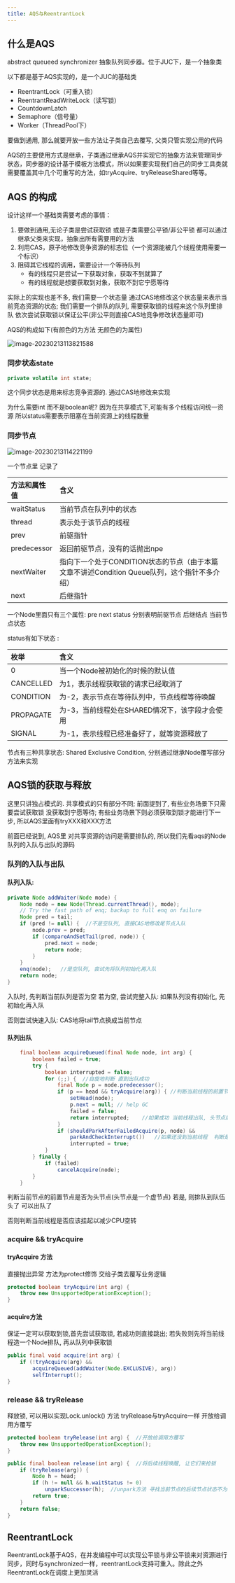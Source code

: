 ```yaml
---
title: AQS与ReentrantLock
---
```




## 什么是AQS

abstract queueed synchronizer 抽象队列同步器。位于JUC下，是一个抽象类

以下都是基于AQS实现的，是一个JUC的基础类

- ReentrantLock（可重入锁）
- ReentrantReadWriteLock（读写锁）
- CountdownLatch
- Semaphore（信号量）
- Worker（ThreadPool下）

要做到通用, 那么就要开放一些方法让子类自己去覆写, 父类只管实现公用的代码

AQS的主要使⽤⽅式是继承，⼦类通过继承AQS并实现它的抽象⽅法来管理同步状态，同步器的设计基于模板⽅法模式，所以如果要实现我们⾃⼰的同步⼯具类就需要覆盖其中⼏个可重写的⽅法，如tryAcquire、tryReleaseShared等等。  



## AQS 的构成

设计这样一个基础类需要考虑的事情：

1. 要做到通用,无论子类是尝试获取锁 或是子类需要公平锁/非公平锁 都可以通过继承父类来实现，抽象出所有需要用的方法
2. 利用CAS，原子地修改竞争资源的标志位（一个资源能被几个线程使用需要一个标识）
3. 阻碍其它线程的调用，需要设计一个等待队列
    - 有的线程只是尝试一下获取对象，获取不到就算了
    - 有的线程就是想要获取到对象，获取不到它宁愿等待

实际上的实现也差不多, 我们需要一个状态量 通过CAS地修改这个状态量来表示当前竞态资源的状态;   我们需要一个排队的队列, 需要获取锁的线程来这个队列里排队 依次尝试获取锁以保证公平(非公平则直接CAS地竞争修改状态量即可)

AQS的构成如下(有颜色的为方法 无颜色的为属性)

![image-20230213113821588](assets/image-20230213113821588.png)





### 同步状态state

```java
private volatile int state;
```

这个同步状态是用来标志竞争资源的. 通过CAS地修改来实现

为什么需要int 而不是boolean呢?   因为在共享模式下,可能有多个线程访问统一资源 所以status需要表示阻塞在当前资源上的线程数量

### 同步节点

![image-20230213114221199](assets/image-20230213114221199.png)

一个节点里 记录了

| 方法和属性值 | 含义                                                         |
| :----------- | :----------------------------------------------------------- |
| waitStatus   | 当前节点在队列中的状态                                       |
| thread       | 表示处于该节点的线程                                         |
| prev         | 前驱指针                                                     |
| predecessor  | 返回前驱节点，没有的话抛出npe                                |
| nextWaiter   | 指向下一个处于CONDITION状态的节点（由于本篇文章不讲述Condition Queue队列，这个指针不多介绍） |
| next         | 后继指针                                                     |

一个Node里面只有三个属性: pre next status   分别表明前驱节点 后继结点  当前节点状态

status有如下状态 :

| 枚举      | 含义                                           |
| :-------- | :--------------------------------------------- |
| 0         | 当一个Node被初始化的时候的默认值               |
| CANCELLED | 为1，表示线程获取锁的请求已经取消了            |
| CONDITION | 为-2，表示节点在等待队列中，节点线程等待唤醒   |
| PROPAGATE | 为-3，当前线程处在SHARED情况下，该字段才会使用 |
| SIGNAL    | 为-1，表示线程已经准备好了，就等资源释放了     |

节点有三种共享状态: Shared Exclusive Condition, 分别通过继承Node覆写部分方法来实现



## AQS锁的获取与释放

这里只讲独占模式的.  共享模式的只有部分不同; 前面提到了, 有些业务场景下只需要尝试获取锁 没获取到宁愿等待; 有些业务场景下则必须获取到锁才能进行下一步, 所以AQS里面有tryXXX和XXX方法

前面已经说到, AQS里 对共享资源的访问是需要排队的, 所以我们先看aqs的Node队列的入队与出队的源码

### 队列的入队与出队

#### **队列入队:**

```java
private Node addWaiter(Node mode) {
    Node node = new Node(Thread.currentThread(), mode);
    // Try the fast path of enq; backup to full enq on failure
    Node pred = tail;
    if (pred != null) {  //不是空队列, 直接CAS地修改尾节点入队
        node.prev = pred;
        if (compareAndSetTail(pred, node)) {
            pred.next = node;
            return node;
        }
    }
    enq(node);   //是空队列, 尝试先将队列初始化再入队
    return node;
}
```

入队时, 先判断当前队列是否为空  若为空, 尝试完整入队: 如果队列没有初始化, 先初始化再入队

否则尝试快速入队:   CAS地将tail节点换成当前节点

#### **队列出队**

```java
    final boolean acquireQueued(final Node node, int arg) {
        boolean failed = true;
        try {
            boolean interrupted = false;
            for (;;) {  //自旋地判断 直到出队成功
                final Node p = node.predecessor();
                if (p == head && tryAcquire(arg)) { //判断当前线程的前置节点是否为头节点  当前线程是否获取锁成功
                    setHead(node);
                    p.next = null; // help GC
                    failed = false;
                    return interrupted;    //如果成功 当前线程出队, 头节点后移
                }
                if (shouldParkAfterFailedAcquire(p, node) &&   
                    parkAndCheckInterrupt())   //如果还没到当前线程  判断是否需要将其挂起以减少CPU空转
                    interrupted = true;
            }
        } finally {
            if (failed)
                cancelAcquire(node);
        }
    }
```

判断当前节点的前置节点是否为头节点(头节点是一个虚节点) 若是, 则排队到队伍头了  可以出队了

否则判断当前线程是否应该挂起以减少CPU空转

### acquire && tryAcquire

#### tryAcquire 方法

 直接抛出异常 方法为protect修饰 交给子类去覆写业务逻辑

```java
protected boolean tryAcquire(int arg) {
    throw new UnsupportedOperationException();
}
```

#### acquire方法

保证一定可以获取到锁,首先尝试获取锁, 若成功则直接跳出; 若失败则先将当前线程造一个Node排队, 再从队列中获取锁

```java
public final void acquire(int arg) {
    if (!tryAcquire(arg) &&
        acquireQueued(addWaiter(Node.EXCLUSIVE), arg))
        selfInterrupt();
}
```

### release && tryRelease

释放锁, 可以用以实现Lock.unlock() 方法  tryRelease与tryAcquire一样 开放给调用方覆写

```java
protected boolean tryRelease(int arg) {  //开放给调用方覆写
    throw new UnsupportedOperationException();
}   

public final boolean release(int arg) {  //将后续线程唤醒, 让它们来抢锁
    if (tryRelease(arg)) {
        Node h = head;
        if (h != null && h.waitStatus != 0)
            unparkSuccessor(h);  //unpark方法 寻找当前节点的后续节点状态不为cacelled的
        return true;
    }
    return false;
}
```



## ReentrantLock

ReentrantLock基于AQS，在并发编程中可以实现公平锁与非公平锁来对资源进行同步，同时与synchronized一样，reentrantLock支持可重入。除此之外ReentrantLock在调度上更加灵活